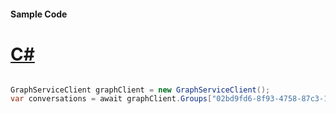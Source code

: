#### Sample Code
# [C#](#tab/Csharp)

```C#

GraphServiceClient graphClient = new GraphServiceClient();
var conversations = await graphClient.Groups["02bd9fd6-8f93-4758-87c3-1fb73740a315"].Conversations["AAQkAGI5MWY5ZmUyLTJiNzYtNDE0ZC04OWEwLWM3M2FjYmM3NzNlZgAQABuXO3guDWBMpyKF7LsVwfU="].Request().GetAsync();

```